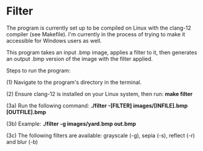 # Filter

The program is currently set up to be compiled on Linux with the clang-12 compiler (see Makefile). I'm currently in the process of trying to make it accessible for Windows users as well.

This program takes an input .bmp image, applies a filter to it, then generates an output .bmp version of the image with the filter applied.

Steps to run the program:

(1) Navigate to the program's directory in the terminal.

(2) Ensure clang-12 is installed on your Linux system, then run: **make filter**

(3a) Run the following command: **./filter -[FILTER] images/[INFILE].bmp [OUTFILE].bmp**

(3b) Example: **./filter -g images/yard.bmp out.bmp**

(3c) The following filters are available: grayscale (-g), sepia (-s), reflect (-r) and blur (-b)
